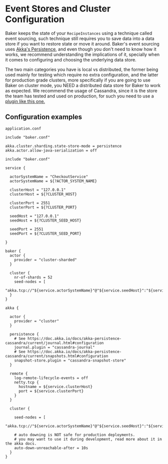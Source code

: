 # Event Stores and Cluster Configuration

Baker keeps the state of your `RecipeInstances` using a technique called event sourcing, such technique still requires
you to save data into a data store if you want to restore state or move it around. Baker's event sourcing uses 
[Akka's Persistence](https://doc.akka.io/docs/akka/current/persistence.html), and even though you don't need to know how
it works, we recommend understanding the implications of it, specially when it comes to configuring and choosing the underlying 
data store. 

The two main categories you have is local vs distributed, the former being used mainly for testing which require no extra 
configuration, and the latter for production grade clusters, more specifically if you are going to use Baker on cluster 
mode, you NEED a distributed data store for Baker to work as expected. We recommend the usage of Cassandra, since it is 
the store the team has tested and used on production, for such you need to use a 
[plugin like this one.](https://doc.akka.io/docs/akka-persistence-cassandra/current/index.html)

## Configuration examples

`application.conf`

```config tab="Local non-cluster"
include "baker.conf"

akka.cluster.sharding.state-store-mode = persistence
akka.actor.allow-java-serialization = off
```

```config tab="Cluster with distributed store"
include "baker.conf"

service {

  actorSystemName = "CheckoutService"
  actorSystemName = ${?ACTOR_SYSTEM_NAME}

  clusterHost = "127.0.0.1"
  clusterHost = ${?CLUSTER_HOST}

  clusterPort = 2551
  clusterPort = ${?CLUSTER_PORT}

  seedHost = "127.0.0.1"
  seedHost = ${?CLUSTER_SEED_HOST}

  seedPort = 2551
  seedPort = ${?CLUSTER_SEED_PORT}

}

baker {
  actor {
    provider = "cluster-sharded"
  }

  cluster {
    nr-of-shards = 52
    seed-nodes = [
      "akka.tcp://"${service.actorSystemName}"@"${service.seedHost}":"${service.seedPort}]
  }
}

akka {

  actor {
    provider = "cluster"
  }

  persistence {
    # See https://doc.akka.io/docs/akka-persistence-cassandra/current/journal.html#configuration
    journal.plugin = "cassandra-journal"
    # See https://doc.akka.io/docs/akka-persistence-cassandra/current/snapshots.html#configuration
    snapshot-store.plugin = "cassandra-snapshot-store"
  }

  remote {
    log-remote-lifecycle-events = off
    netty.tcp {
      hostname = ${service.clusterHost}
      port = ${service.clusterPort}
    }
  }

  cluster {

    seed-nodes = [
      "akka.tcp://"${service.actorSystemName}"@"${service.seedHost}":"${service.seedPort}]

    # auto downing is NOT safe for production deployments.
    # you may want to use it during development, read more about it in the akka docs.
    auto-down-unreachable-after = 10s
  }
}
```
